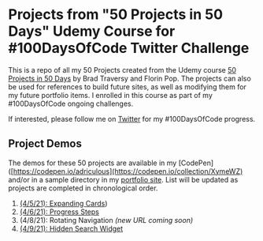 # Projects from "50 Projects in 50 Days" Udemy Course for #100DaysOfCode Twitter Challenge
This is a repo of all my 50 Projects created from the Udemy course [50 Projects in 50 Days](https://www.udemy.com/course/50-projects-50-days/) by Brad Traversy and Florin Pop. The projects can also be used for references to build future sites, as well as modifying them for my future portfolio items. I enrolled in this course as part of my #100DaysOfCode ongoing challenges.

If interested, please follow me on [Twitter](https://twitter.com/adriculous) for my #100DaysOfCode progress.

## Project Demos
The demos for these 50 projects are available in my [CodePen]([https://codepen.io/adriculous](https://codepen.io/collection/XymeWZ) and/or in a sample directory in my [portfolio site](https://adrianne.io). List will be updated as projects are completed in chronological order.
1. [(4/5/21): Expanding Cards](https://codepen.io/adriculous/pen/WNRErpq))
2. [(4/6/21): Progress Steps](https://codepen.io/adriculous/pen/qBRXGjM)
3. (4/8/21): Rotating Navigation *(new URL coming soon)*
4. [(4/9/21): Hidden Search Widget](https://codepen.io/adriculous/pen/QWdavge)
